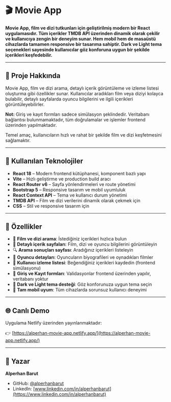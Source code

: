 # 🎬 Movie App

**Movie App, film ve dizi tutkunları için geliştirilmiş modern bir React uygulamasıdır. Tüm içerikler TMDB API üzerinden dinamik olarak çekilir ve kullanıcıya zengin bir deneyim sunar. Hem mobil hem de masaüstü cihazlarda tamamen responsive bir tasarıma sahiptir. Dark ve Light tema seçenekleri sayesinde kullanıcılar göz konforuna uygun bir şekilde içerikleri keşfedebilir.**

---

## 🚀 Proje Hakkında

Movie App, film ve dizi arama, detaylı içerik görüntüleme ve izleme listesi oluşturma gibi özellikler sunar. Kullanıcılar aradıkları film veya diziyi kolayca bulabilir, detaylı sayfalarda oyuncu bilgilerini ve ilgili içerikleri görüntüleyebilirler.  

**Not:** Giriş ve kayıt formları sadece simülasyon şeklindedir. Veritabanı bağlantısı bulunmamaktadır, tüm doğrulamalar ve işlemler frontend üzerinden yapılmaktadır.  

Temel amaç, kullanıcıların hızlı ve rahat bir şekilde film ve dizi keşfetmesini sağlamaktır.

---

## 🧰 Kullanılan Teknolojiler

- **React 18** – Modern frontend kütüphanesi, komponent bazlı yapı  
- **Vite** – Hızlı geliştirme ve production build aracı  
- **React Router v6** – Sayfa yönlendirmeleri ve route yönetimi  
- **Bootstrap 5** – Responsive tasarım ve mobil uyumluluk  
- **React Context API** – Tema ve kullanıcı durum yönetimi  
- **TMDB API** – Film ve dizi verilerini dinamik olarak çekmek için  
- **CSS** – Stil ve responsive tasarım için

---

## 📸 Özellikler

- 🎥 **Film ve dizi arama**: İstediğiniz içerikleri hızlıca bulun  
- 📄 **Detaylı içerik sayfaları**: Film, dizi ve oyuncu bilgilerini görüntüleyin  
- 🔍 **Arama sonuçları sayfası**: Aradığınız içerikleri listeleyin  
- 👤 **Oyuncu detayları**: Oyuncuların biyografileri ve oynadıkları filmler  
- 📝 **Kullanıcı izleme listesi**: Beğendiğiniz içerikleri kaydedin (frontend simülasyonu)  
- 🔐 **Giriş ve Kayıt formları**: Validasyonlar frontend üzerinden yapılır, veritabanı yoktur  
- 🌙 **Dark ve Light tema desteği**: Göz konforunuza uygun tema seçin  
- 📱 **Tam mobil uyum**: Tüm cihazlarda sorunsuz kullanıcı deneyimi  

---

## 🌐 Canlı Demo

Uygulama Netlify üzerinden yayınlanmaktadır:  

👉 [https://alperhan-movie-app.netlify.app/](https://alperhan-movie-app.netlify.app/)

---


## 👤 Yazar

**Alperhan Barut**  
- GitHub: [@alperhanbarut](https://github.com/alperhanbarut)  
- LinkedIn: [www.linkedin.com/in/alperhanbarut](https://www.linkedin.com/in/alperhanbarut)
